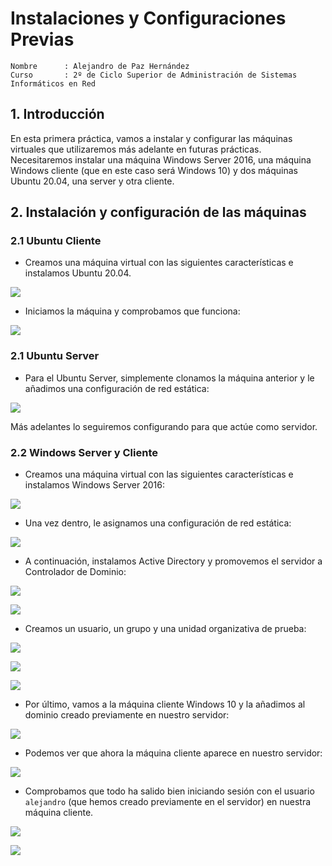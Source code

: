 
# Instalaciones y Configuraciones Previas

```
Nombre      : Alejandro de Paz Hernández
Curso       : 2º de Ciclo Superior de Administración de Sistemas Informáticos en Red
```

## 1. Introducción

En esta primera práctica, vamos a instalar y configurar las máquinas virtuales que utilizaremos más adelante en futuras prácticas. Necesitaremos instalar una máquina Windows Server 2016, una máquina Windows cliente (que en este caso será Windows 10) y dos máquinas Ubuntu 20.04, una server y otra cliente.

## 2. Instalación y configuración de las máquinas

### 2.1 Ubuntu Cliente

- Creamos una máquina virtual con las siguientes características e instalamos Ubuntu 20.04.

![](img/10.png)

- Iniciamos la máquina y comprobamos que funciona:

![](img/12.png)

### 2.1 Ubuntu Server

- Para el Ubuntu Server, simplemente clonamos la máquina anterior y le añadimos una configuración de red estática:

![](img/11.png)

Más adelantes lo seguiremos configurando para que actúe como servidor.

### 2.2 Windows Server y Cliente

- Creamos una máquina virtual con las siguientes características e instalamos Windows Server 2016:

![](img/13.png)

- Una vez dentro, le asignamos una configuración de red estática:

![](img/1.png)

- A continuación, instalamos Active Directory y promovemos el servidor a Controlador de Dominio:

![](img/3.png)

![](img/4.png)

- Creamos un usuario, un grupo y una unidad organizativa de prueba:

![](img/6.png)

![](img/7.png)

![](img/18.png)

- Por último, vamos a la máquina cliente Windows 10 y la añadimos al dominio creado previamente en nuestro servidor:

![](img/8.png)

- Podemos ver que ahora la máquina cliente aparece en nuestro servidor:

![](img/15.png)

- Comprobamos que todo ha salido bien iniciando sesión con el usuario `alejandro` (que hemos creado previamente en el servidor) en nuestra máquina cliente.

![](img/9.png)

![](img/16.png)
